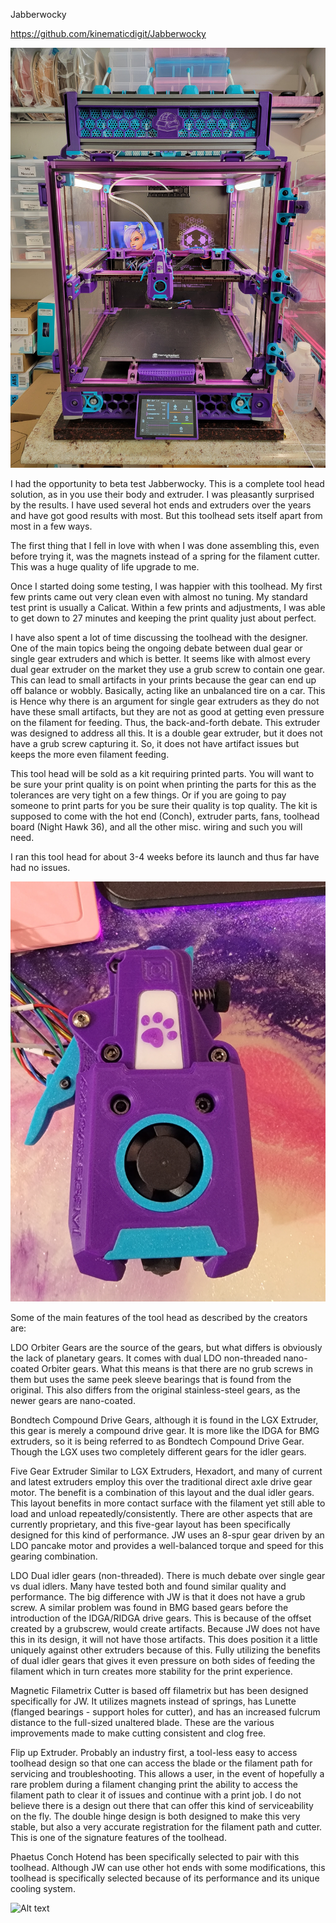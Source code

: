 Jabberwocky

https://github.com/kinematicdigit/Jabberwocky

![Alt text]( https://github.com/TheKittieKatt/Information-Insights/blob/main/Toolhead%20Testing/Unofficial/Jabberwocky/20250316_140645.jpg)

I had the opportunity to beta test Jabberwocky.  This is a complete tool head solution, as in you use their body and extruder.   I was pleasantly surprised by the results.   I have used several hot ends and extruders over the years and have got good results with most.   But this toolhead sets itself apart from most in a few ways.  

The first thing that I fell in love with when I was done assembling this, even before trying it, was the magnets instead of a spring for the filament cutter.   This was a huge quality of life upgrade to me.

Once I started doing some testing, I was happier with this toolhead.   My first few prints came out very clean even with almost no tuning.    My standard test print is usually a Calicat.   Within a few prints and adjustments, I was able to get down to 27 minutes and keeping the print quality just about perfect.    

I have also spent a lot of time discussing the toolhead with the designer.   One of the main topics being the ongoing debate between dual gear or single gear extruders and which is better.   It seems like with almost every dual gear extruder on the market they use a grub screw to contain one gear.   This can lead to small artifacts in your prints because the gear can end up off balance or wobbly.  Basically, acting like an unbalanced tire on a car.   This is   Hence why there is an argument for single gear extruders as they do not have these small artifacts, but they are not as good at getting even pressure on the filament for feeding.   Thus, the back-and-forth debate.    This extruder was designed to address all this.  It is a double gear extruder, but it does not have a grub screw capturing it.   So, it does not have artifact issues but keeps the more even filament feeding.  

This tool head will be sold as a kit requiring printed parts.   You will want to be sure your print quality is on point when printing the parts for this as the tolerances are very tight on a few things.  Or if you are going to pay someone to print parts for you be sure their quality is top quality.   The kit is supposed to come with the hot end (Conch), extruder parts, fans, toolhead board (Night Hawk 36), and all the other misc. wiring and such you will need. 

I ran this tool head for about 3-4 weeks before its launch and thus far have had no issues.   

![Alt text]( https://github.com/TheKittieKatt/Information-Insights/blob/main/Toolhead%20Testing/Unofficial/Jabberwocky/20250311_150417.jpg)

Some of the main features of the tool head as described by the creators are:

LDO Orbiter Gears are the source of the gears, but what differs is obviously the lack of planetary gears.  It comes with dual LDO non-threaded nano-coated Orbiter gears. What this means is that there are no grub screws in them but uses the same peek sleeve bearings that is found from the original.  This also differs from the original stainless-steel gears, as the newer gears are nano-coated. 

Bondtech Compound Drive Gears, although it is found in the LGX Extruder, this gear is merely a compound drive gear.  It is more like the IDGA for BMG extruders, so it is being referred to as Bondtech Compound Drive Gear.  Though the LGX uses two completely different gears for the idler gears. 

Five Gear Extruder Similar to LGX Extruders, Hexadort, and many of current and latest extruders employ this over the traditional direct axle drive gear motor. The benefit is a combination of this layout and the dual idler gears. This layout benefits in more contact surface with the filament yet still able to load and unload repeatedly/consistently. There are other aspects that are currently proprietary, and this five-gear layout has been specifically designed for this kind of performance.  JW uses an 8-spur gear driven by an LDO pancake motor and provides a well-balanced torque and speed for this gearing combination.

LDO Dual idler gears (non-threaded).  There is much debate over single gear vs dual idlers. Many have tested both and found similar quality and performance. The big difference with JW is that it does not have a grub screw. A similar problem was found in BMG based gears before the introduction of the IDGA/RIDGA drive gears. This is because of the offset created by a grubscrew, would create artifacts. Because JW does not have this in its design, it will not have those artifacts. This does position it a little uniquely against other extruders because of this.  Fully utilizing the benefits of dual idler gears that gives it even pressure on both sides of feeding the filament which in turn creates more stability for the print experience. 

Magnetic Filametrix Cutter is based off filametrix but has been designed specifically for JW.  It utilizes magnets instead of springs, has Lunette (flanged bearings - support holes for cutter), and has an increased fulcrum distance to the full-sized unaltered blade.  These are the various improvements made to make cutting consistent and clog free. 

Flip up Extruder.  Probably an industry first, a tool-less easy to access toolhead design so that one can access the blade or the filament path for servicing and troubleshooting. This allows a user, in the event of hopefully a rare problem during a filament changing print the ability to access the filament path to clear it of issues and continue with a print job.  I do not believe there is a design out there that can offer this kind of serviceability on the fly. The double hinge design is both designed to make this very stable, but also a very accurate registration for the filament path and cutter. This is one of the signature features of the toolhead. 

Phaetus Conch Hotend has been specifically selected to pair with this toolhead. Although JW can use other hot ends with some modifications, this toolhead is specifically selected because of its performance and its unique cooling system.

![Alt text]( https://github.com/TheKittieKatt/Information-Insights/blob/main/Toolhead%20Testing/Unofficial/Jabberwocky/Tiny_Tina.jpg)